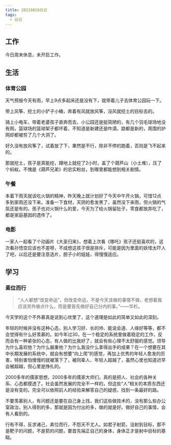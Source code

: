```yaml
---
title: 20210828日记
tags:
  - 日记
---
```

## 工作
今日周末休息，未开启工作。
## 生活
### 体育公园
天气预报今天有雨，早上9点多起床还是没有下，就带着儿子去体育公园玩一下。

带上风筝、挖土的小铲子小桶，奔着有风就放风筝，没风就挖土的目标去的。

骑上小电车，带着老婆孩子直奔而去，小公园还是挺简陋的，有几个羽毛球场地没有网，篮球场的篮球架子都坏着，不知道是新建还是咋滴，路都是新的，周围的护网却都被剪了几个大洞了。

好久没有放风筝了，试着放了下，果然是不行，除非不停的跑着，否则是飞不起来的。

那就挖土，孩子是真能挖，蹲地上就挖了2小时，盖了个葫芦山（小土堆），压了个蚂蚁。不愧是《葫芦兄弟》的忠实粉丝，到哪里都能想到相关剧情。
### 午餐
本着下雨天就该吃火锅的精神，昨天晚上就计划好了今天中午开火锅，可惜12点多到家雨还没下来。准备一下食材，天阴的愈发黑了，虽然没下来雨，但火锅的气氛还是有的。孩子也对火锅什么的爱，今天为了给火锅留肚子，零食都放弃吃了，都是家庭基因的遗传了。
### 电影
一家人一起看了个动画片《大圣归来》，想着上次看《哪吒》孩子还挺喜欢的，这次看孙悟空应该也不差呀，不成想这孩子很是排斥，可能是因为里面的妖怪太吓人了吧，以后还是要注意选片，胆子小的娃娃，得慢慢适应。

## 学习
### 素位而行
> “人人都想“改变命运”，但改变命运，不是今天该做的事情不做，老想着我应该另外做点什么，而是要首先做好自己分内的事。”——华杉。

今天学的这个不外慕真是说到心坎里了，这个道理是如此的简单又如此的深刻。

年轻的时候并没有这种心态，别人学习好、长的帅、能说会道、人缘好等等，都不会觉得有什么好羡慕的。如今年过30，在一个稳定的系统里做着稳定的工作，反而会有一种紧张的心态，有人做的比我好了，就会有些心理不太舒服的感觉。领导为什么喜欢他？为什么器重他？为什么我没什么拿得出手的成果？在一个想要在其中长期发展的系统中，就会有想要“向上爬”的感觉，再加上优秀的年轻人愈发的厉害，特别害怕慢慢的就被落下了，被同辈人、年轻人超越了，虽然心里也知道迟早会被超越，但心里是挣扎的。

2000多年的儒家思想，2000多年的儒家大师们，真的是把人、社会的各种关系、心态都摸透了。社会虽然发展的完全不一样的，但这些“人”相关的本质东西还是没有变的。完全可以依照前人的经验来解答自己的疑惑，找到一条最好的路。

不要羡慕别人，有问题还是要在自己身上找，我们这些做技术的，没有那么些办公室政治，别人得到的多，那就是因为付出的多，做的就是好。做好自己的事情，会有人看到的。

行有不得，反求诸己，素位而行，不怨天不尤人。如君子射箭，没射到目标，那不是靶子的问题，不是箭的问题，要首先端正自己的身体，身体正才是射中目标的基础。